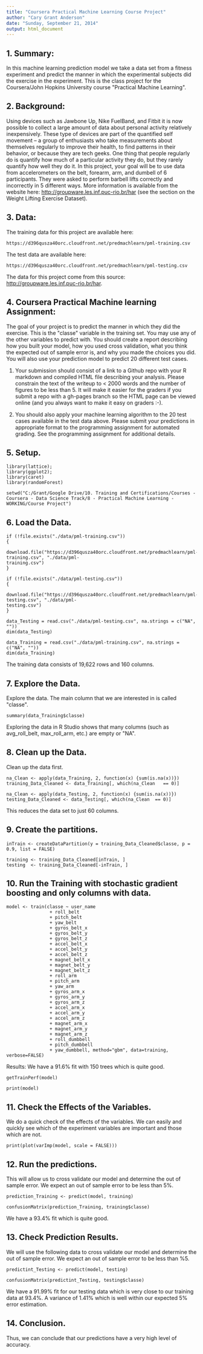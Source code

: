 ```yaml
---
title: "Coursera Practical Machine Learning Course Project"
author: "Cary Grant Anderson"
date: "Sunday, September 21, 2014"
output: html_document
---
```


## 1. Summary:

In this machine learning prediction model we take a data set from a fitness experiment and predict the manner in which the experimental subjects did the exercise in the experiment.  This is the class project for the Coursera/John Hopkins University course "Practical Machine Learning".


## 2. Background:

Using devices such as Jawbone Up, Nike FuelBand, and Fitbit it is now possible to collect a large amount of data about personal activity relatively inexpensively. These type of devices are part of the quantified self movement – a group of enthusiasts who take measurements about themselves regularly to improve their health, to find patterns in their behavior, or because they are tech geeks. One thing that people regularly 
do is quantify how much of a particular activity they do, but they rarely quantify how well they do it. In this project, your goal will be to use data from accelerometers on the belt, forearm, arm, and dumbell of 6 participants. They were asked to perform barbell lifts correctly and incorrectly in 5 different ways. More information is available from the website here: http://groupware.les.inf.puc-rio.br/har (see the section on the Weight Lifting Exercise Dataset). 


## 3. Data:

The training data for this project are available here: 

    https://d396qusza40orc.cloudfront.net/predmachlearn/pml-training.csv

The test data are available here: 

    https://d396qusza40orc.cloudfront.net/predmachlearn/pml-testing.csv


The data for this project come from this source: http://groupware.les.inf.puc-rio.br/har. 


## 4. Coursera Practical Machine learning Assignment:

The goal of your project is to predict the manner in which they did the exercise. This is the "classe" variable in the training set. You may use any of the other variables to predict with. You should create a report describing how you built your model, how you used cross validation, what you think the expected out of sample error is, and why you made the choices you did. You will also use your prediction model to predict 20 different test cases. 

1. Your submission should consist of a link to a Github repo with your R markdown and compiled HTML file describing your analysis. Please constrain the text of the writeup to < 2000 words and the number of figures to be less than 5. It will make it easier for the graders if you submit a repo with a gh-pages branch so the HTML page can be viewed online (and you always want to make it easy on graders :-).

2. You should also apply your machine learning algorithm to the 20 test cases available in the test data above. Please submit your predictions in appropriate format to the programming assignment for automated grading. See the programming assignment for additional details. 


## 5. Setup.

```{r echo=FALSE}
library(lattice); 
library(ggplot2); 
library(caret)
library(randomForest)

setwd("C:/Grant/Google Drive/10. Training and Certifications/Courses - Coursera - Data Science Track/8 - Practical Machine Learning - WORKING/Course Project")
```


## 6. Load the Data.

```{r}
if (!file.exists("./data/pml-training.csv"))
{
  download.file("https://d396qusza40orc.cloudfront.net/predmachlearn/pml-training.csv", "./data/pml-
training.csv")
}

if (!file.exists("./data/pml-testing.csv"))
{
  download.file("https://d396qusza40orc.cloudfront.net/predmachlearn/pml-testing.csv", "./data/pml-
testing.csv")
}

data_Testing = read.csv("./data/pml-testing.csv", na.strings = c("NA", ""))
dim(data_Testing)

data_Training = read.csv("./data/pml-training.csv", na.strings = c("NA", ""))
dim(data_Training)
```

The training data consists of 19,622 rows and 160 columns.


## 7. Explore the Data.
  
Explore the data.  The main column that we are interested in is called "classe".

```{r}
summary(data_Training$classe)
```

Exploring the data in R Studio shows that many columns (such as avg_roll_belt, max_roll_arm, etc.) are 
empty or "NA".


## 8. Clean up the Data.
  
Clean up the data first.

```{r}
na_Clean <- apply(data_Training, 2, function(x) {sum(is.na(x))}) 
training_Data_Cleaned <- data_Training[, which(na_Clean   == 0)]

na_Clean <- apply(data_Testing, 2, function(x) {sum(is.na(x))}) 
testing_Data_Cleaned <- data_Testing[, which(na_Clean  == 0)]
```

This reduces the data set to just 60 columns.


## 9. Create the partitions.
  
```{r}
inTrain <- createDataPartition(y = training_Data_Cleaned$classe, p = 0.9, list = FALSE)

training <- training_Data_Cleaned[inTrain, ]
testing  <- training_Data_Cleaned[-inTrain, ]
```


## 10. Run the Training with stochastic gradient boosting and only columns with data.

```{r}
model <- train(classe ~ user_name 
                + roll_belt
                + pitch_belt 
                + yaw_belt 
                + gyros_belt_x 
                + gyros_belt_y 
                + gyros_belt_z 
                + accel_belt_x 
                + accel_belt_y 
                + accel_belt_z 
                + magnet_belt_x 
                + magnet_belt_y 
                + magnet_belt_z 
                + roll_arm 
                + pitch_arm 
                + yaw_arm 
                + gyros_arm_x 
                + gyros_arm_y 
                + gyros_arm_z 
                + accel_arm_x 
                + accel_arm_y 
                + accel_arm_z 
                + magnet_arm_x 
                + magnet_arm_y 
                + magnet_arm_z 
                + roll_dumbbell 
                + pitch_dumbbell 
                + yaw_dumbbell, method="gbm", data=training, verbose=FALSE)
```

Results: We have a 91.6% fit with 150 trees which is quite good.

```{r}
getTrainPerf(model)

print(model)
```


## 11. Check the Effects of the Variables.
  
We do a quick check of the effects of the variables.  We can easily and quickly see which of the experiment variables are important and those which are not.

```{r}
print(plot(varImp(model, scale = FALSE)))
```


## 12. Run the predictions.

This will allow us to cross validate our model and determine the out of sample error.  We expect an out of sample error to be less than 5%.

```{r}
prediction_Training <- predict(model, training)

confusionMatrix(prediction_Training, training$classe)
```

We have a 93.4% fit which is quite good.


## 13. Check Prediction Results.

We will use the following data to cross validate our model and determine the out of sample error.  We expect an out of sample error to be less than %5.

```{r}
predictint_Testing <- predict(model, testing)

confusionMatrix(predictint_Testing, testing$classe)
```

We have a 91.99% fit for our testing data which is very close to our training data at 93.4%.  A variance of 1.41% which is well within our expected 5% error estimation.


## 14. Conclusion.

Thus, we can conclude that our predictions have a very high level of accuracy.













